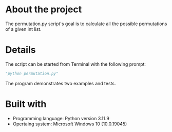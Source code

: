# About the project
The permutation.py script's goal is to calculate all the possible permutations of a given int list.

# Details
The script can be started from Terminal with the following prompt: 
``` python
"python permutation.py"
```
The program demonstrates two examples and tests.

# Built with
- Programming language: Python version 3.11.9
- Opertaing system: Microsoft Windows 10 (10.0.19045)